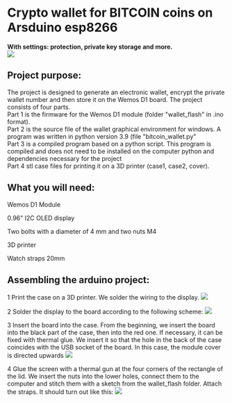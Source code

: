 <h1>Crypto wallet for BITCOIN coins on Arsduino esp8266</h1>
<b>With settings: protection, private key storage and more.</b>
<br>
<img src="https://github.com/beetlea/bitcoin_wallet_arduino/blob/master/photo/IMG_1643.JPG">
<br>
<h2>Project purpose:</h2>
The project is designed to generate an electronic wallet, encrypt the private wallet number and then store it on the Wemos D1 board. The project consists of four parts.
<br>Part 1 is the firmware for the Wemos D1 module (folder "wallet_flash" in .ino format).
<br>Part 2 is the source file of the wallet graphical environment for windows. A program was written in python version 3.9 (file "bitcoin_wallet.py"
<br>Part 3 is a compiled program based on a python script. This program is compiled and does not need to be installed on the computer python and dependencies necessary for the project
<br>Part 4 stl case files for printing it on a 3D printer (case1, case2, cover).

<h2>What you will need:</h2>

Wemos D1 Module

0.96" I2C OLED display

Two bolts with a diameter of 4 mm and two nuts M4

3D printer

Watch straps 20mm

<h2>Assembling the arduino project:</h2>

1 Print the case on a 3D printer. We solder the wiring to the display.
<img src="https://github.com/beetlea/bitcoin_wallet_arduino/blob/master/photo/IMG_1634.JPG" style="height=100px">

2 Solder the display to the board according to the following scheme:
<img src="https://habrastorage.org/r/w1560/getpro/habr/upload_files/7f3/332/22c/7f333222cedb4956555a081aba9e29c9.png">

3 Insert the board into the case. From the beginning, we insert the board into the black part of the case, then into the red one. If necessary, it can be fixed with thermal glue. We insert it so that the hole in the back of the case coincides with the USB socket of the board. In this case, the module cover is directed upwards
<img src="https://github.com/beetlea/bitcoin_wallet_arduino/blob/master/photo/IMG_1637.JPG">

4 Glue the screen with a thermal gun at the four corners of the rectangle of the lid. We insert the nuts into the lower holes, connect them to the computer and stitch them with a sketch from the wallet_flash folder. Attach the straps. It should turn out like this:
<img src="https://github.com/beetlea/bitcoin_wallet_arduino/blob/master/photo/IMG_1641.JPG">
